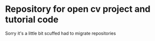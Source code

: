 # Repository for open cv project and tutorial code
Sorry it's a little bit scuffed had to migrate repositories
